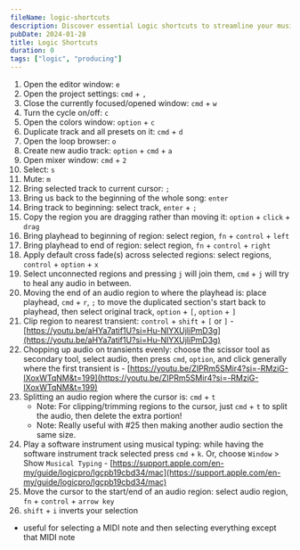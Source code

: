 ```yaml
---
fileName: logic-shortcuts
description: Discover essential Logic shortcuts to streamline your music production workflow. Learn time-saving tips and boost productivity with these powerful Logic Pro commands.
pubDate: 2024-01-28
title: Logic Shortcuts
duration: 0
tags: ["logic", "producing"]
---
```


1. Open the editor window: `e`
2. Open the project settings: `cmd` + `,`
3. Close the currently focused/opened window: `cmd` + `w`
4. Turn the cycle on/off: `c`
5. Open the colors window: `option` + `c`
6. Duplicate track and all presets on it: `cmd` + `d`
7. Open the loop browser: `o`
8. Create new audio track: `option` + `cmd` + `a`
9. Open mixer window: `cmd` + `2`
10. Select: `s`
11. Mute: `m`
12. Bring selected track to current cursor: `;`
13. Bring us back to the beginning of the whole song: `enter`
14. Bring track to beginning: select track, `enter` + `;`
15. Copy the region you are dragging rather than moving it: `option` + `click` + `drag`
16. Bring playhead to beginning of region: select region, `fn` + `control` + `left`
17. Bring playhead to end of region: select region, `fn` + `control` + `right`
18. Apply default cross fade(s) across selected regions: select regions, `control` + `option` + `x`
19. Select unconnected regions and pressing `j` will join them, `cmd` + `j` will try to heal any audio in between.
20. Moving the end of an audio region to where the playhead is: place playhead, `cmd` + `r`, `;` to move the duplicated section's start back to playhead, then select original track, `option` + `[`, `option` + `]`
21. Clip region to nearest transient: `control` + `shift` + `[` or `]` - [https://youtu.be/aHYa7atif1U?si=Hu-NIYXUjliPmD3g](https://youtu.be/aHYa7atif1U?si=Hu-NIYXUjliPmD3g)
22. Chopping up audio on transients evenly: choose the scissor tool as secondary tool, select audio, then press `cmd`, `option`, and click generally where the first transient is - [https://youtu.be/ZIPRm5SMir4?si=-RMziG-IXoxWTqNM&t=199](https://youtu.be/ZIPRm5SMir4?si=-RMziG-IXoxWTqNM&t=199)
23. Splitting an audio region where the cursor is: `cmd` + `t`
    - Note: For clipping/trimming regions to the cursor, just `cmd` + `t` to split the audio, then delete the extra portion!
    - Note: Really useful with #25 then making another audio section the same size.
24. Play a software instrument using musical typing: while having the software instrument track selected press `cmd` + `k`. Or, choose `Window` > Show `Musical Typing` - [https://support.apple.com/en-my/guide/logicpro/lgcpb19cbd34/mac](https://support.apple.com/en-my/guide/logicpro/lgcpb19cbd34/mac)
25. Move the cursor to the start/end of an audio region: select audio region, `fn` + `control` + `arrow key`
26. `shift` + `i` inverts your selection

- useful for selecting a MIDI note and then selecting everything except that MIDI note
